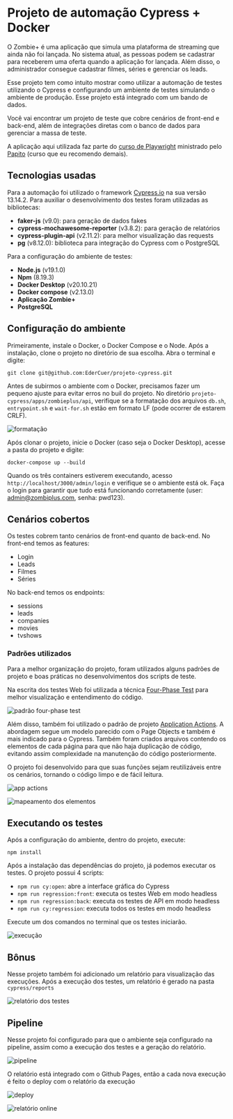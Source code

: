 
# Projeto de automação Cypress + Docker

O Zombie+ é uma aplicação que simula uma plataforma de streaming que ainda não foi lançada. No sistema atual, as pessoas podem se cadastrar para receberem uma oferta quando a aplicação for lançada. Além disso, o administrador consegue cadastrar filmes, séries e gerenciar os leads.

Esse projeto tem como intuito mostrar como utilizar a automação de testes utilizando o Cypress e configurando um ambiente de testes simulando o ambiente de produção. Esse projeto está integrado com um bando de dados.

Você vai encontrar um projeto de teste que cobre cenários de front-end e back-end, além de integrações diretas com o banco de dados para gerenciar a massa de teste.

A aplicação aqui utilizada faz parte do [curso de Playwright](https://www.udemy.com/course/playwright-zombie) ministrado pelo [Papito](https://www.linkedin.com/in/papitodev/) (curso que eu recomendo demais).

## Tecnologias usadas

Para a automação foi utilizado o framework [Cypress.io](https://docs.cypress.io/guides/getting-started/installing-cypress) na sua versão 13.14.2. Para auxiliar o desenvolvimento dos testes foram utilizadas as bibliotecas:
- **faker-js** (v9.0): para geração de dados fakes
- **cypress-mochawesome-reporter** (v3.8.2): para geração de relatórios
- **cypress-plugin-api** (v2.11.2): para melhor visualização das requests
- **pg** (v8.12.0): biblioteca para integração do Cypress com o PostgreSQL

Para a configuração do ambiente de testes:
- **Node.js** (v19.1.0)
- **Npm** (8.19.3)
- **Docker Desktop** (v20.10.21)
- **Docker compose** (v2.13.0)
- **Aplicação Zombie+**
- **PostgreSQL**

## Configuração do ambiente

Primeiramente, instale o Docker, o Docker Compose e o Node. Após a instalação, clone o projeto no diretório de sua escolha. Abra o terminal e digite:

`git clone git@github.com:EderCuer/projeto-cypress.git`

Antes de subirmos o ambiente com o Docker, precisamos fazer um pequeno ajuste para evitar erros no buil do projeto. No diretório `projeto-cypress/apps/zombieplus/api`, verifique se a formatação dos arquivos `db.sh`, `entrypoint.sh` e `wait-for.sh` estão em formato LF (pode ocorrer de estarem CRLF).

![formatação](https://i.ibb.co/QCkwkmB/crlf-lf.png)

Após clonar o projeto, inicie o Docker (caso seja o Docker Desktop), acesse a pasta do projeto e digite:

`docker-compose up --build`

Quando os três containers estiverem executando, acesso `http://localhost/3000/admin/login` e verifique se o ambiente está ok. Faça o login para garantir que tudo está funcionando corretamente (user: admin@zombiplus.com, senha: pwd123).

## Cenários cobertos

Os testes cobrem tanto cenários de front-end quanto de back-end. No front-end temos as features:
- Login
- Leads
- Filmes
- Séries

No back-end temos os endpoints:
- sessions
- leads
- companies
- movies
- tvshows

### Padrões utilizados

Para a melhor organização do projeto, foram utilizados alguns padrões de projeto e boas práticas no desenvolvimentos dos scripts de teste.

Na escrita dos testes Web foi utilizada a técnica [Four-Phase Test](https://thoughtbot.com/blog/four-phase-test) para melhor visualização e entendimento do código.

![padrão four-phase test](https://i.ibb.co/CPwnS68/Captura-de-tela-2024-09-17-065950.png)

Além disso, também foi utilizado o padrão de projeto [Application Actions](https://www.cypress.io/blog/stop-using-page-objects-and-start-using-app-actions). A abordagem segue um modelo parecido com o Page Objects e também é mais indicado para o Cypress. Também foram criados arquivos contendo os elementos de cada página para que não haja duplicação de código, evitando assim complexidade na manutenção do código posteriormente.

O projeto foi desenvolvido para que suas funções sejam reutilizáveis entre os cenários, tornando o código limpo e de fácil leitura.

![app actions](https://i.ibb.co/MRFBd4x/Captura-de-tela-2024-09-17-070506.png)

![mapeamento dos elementos](https://i.ibb.co/2hgjGQK/Captura-de-tela-2024-09-17-070551.png)


## Executando os testes

Após a configuração do ambiente, dentro do projeto, execute:

`npm install`


Após a instalação das dependências do projeto, já podemos executar os testes. O projeto possui 4 scripts:
- `npm run cy:open`: abre a interface gráfica do Cypress
- `npm run regression:front`: executa os testes Web em modo headless
- `npm run regression:back`: executa os testes de API em modo headless
- `npm run cy:regression`: executa todos os testes em modo headless

Execute um dos comandos no terminal que os testes iniciarão.

![execução](https://i.ibb.co/2SmBjBc/Captura-de-tela-2024-09-16-164334.png)

## Bônus

Nesse projeto também foi adicionado um relatório para visualização das execuções. Após a execução dos testes, um relatório é gerado na pasta `cypress/reports`

![relatório dos testes](https://i.ibb.co/MSq8BHw/Captura-de-tela-2024-09-16-164709.png)

## Pipeline

Nesse projeto foi configurado para que o ambiente seja configurado na pipeline, assim como a execução dos testes e a geração do relatório.

![pipeline](https://i.ibb.co/pWprr4p/pipeline.png)

O relatório está integrado com o Github Pages, então a cada nova execução é feito o deploy com o relatório da execução

![deploy](https://i.ibb.co/QJvvVBB/deploy.png)

![relatório online](https://i.ibb.co/PjQqc0R/relatorio-online.png)
